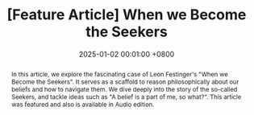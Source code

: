---
title:          "[Feature Article] When we Become the Seekers"
date:           2025-01-02 00:01:00 +0800
selected:       true
pub:            "Free Inquiry"
pub_date:       "2025"
category:       "education"
abstract: >-
  In this article, we explore the fascinating case of Leon Festinger's "When we Become the Seekers". It serves as a scaffold to reason philosophically about our beliefs and how to navigate them. We dive deeply into the story of the so-called Seekers, and tackle ideas such as "A belief is a part of me, so what?". This article was featured and also is available in Audio edition.

cover:          /assets/images/covers/2025-FI.jpg
authors:
- Gabriel Dall'Alba*
- Guilherme Brambatti Guzzo*
links:
  Feature Article: https://secularhumanism.org/2024/11/when-we-become-the-seekers/?fbclid=IwY2xjawJYir1leHRuA2FlbQIxMQABHc1ta79wa3Y9J7HSiW4rqYiDlh12pqxbo5djuglJdVAMEqH9oZsJpk0_QA_aem_apWklc5wO_KvqtPbiQ0Www
---